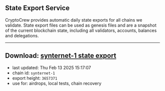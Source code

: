 ## State Export Service
CryptoCrew provides automatic daily state exports for all chains we validate. State export files can be used as genesis files and are a snapshot of the current blockchain state, including all validators, accounts, balances and delegations.

---
**Download: [synternet-1 state export](https://dl-eu2.ccvalidators.com/SERVICE/synternet/synternet-1_export_3657371.json)**
---

- last updated: Thu Feb 13 2025 15:17:07
- chain id: `synternet-1`
- export height: `3657371`
- use for: airdrops, local tests, chain recovery
